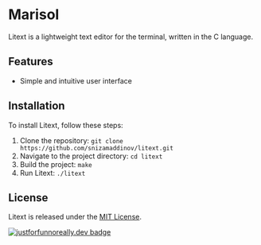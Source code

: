 # Marisol

Litext is a lightweight text editor for the terminal, written in the C language.

## Features

- Simple and intuitive user interface

## Installation

To install Litext, follow these steps:

1. Clone the repository: `git clone https://github.com/snizamaddinov/litext.git`
2. Navigate to the project directory: `cd litext`
3. Build the project: `make`
4. Run Litext: `./litext`

## License

Litext is released under the [MIT License](https://opensource.org/licenses/MIT).


[![justforfunnoreally.dev badge](https://img.shields.io/badge/justforfunnoreally-dev-9ff)](https://justforfunnoreally.dev)

